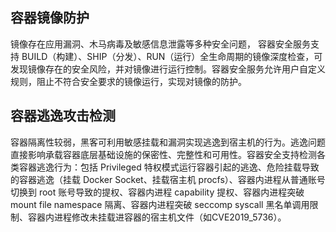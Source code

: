 ## 容器镜像防护
镜像存在应用漏洞、木马病毒及敏感信息泄露等多种安全问题， 容器安全服务支持 BUILD（构建）、SHIP（分发）、RUN（运行）全生命周期的镜像深度检查，可发现镜像存在的安全风险，并对镜像进行运行控制。容器安全服务允许用户自定义规则，阻止不符合安全要求的镜像运行，实现对镜像的防护。
## 容器逃逸攻击检测
容器隔离性较弱，黑客可利用敏感挂载和漏洞实现逃逸到宿主机的行为。逃逸问题直接影响承载容器底层基础设施的保密性、完整性和可用性。容器安全支持检测各类容器逃逸行为：包括 Privileged 特权模式运行容器引起的逃逸、危险挂载导致的容器逃逸（挂载 Docker Socket、挂载宿主机 procfs）、容器内进程从普通账号切换到 root 账号导致的提权、容器内进程 capability 提权、容器内进程突破 mount file namespace 隔离、容器内进程突破 seccomp syscall 黑名单调用限制、容器内进程修改未挂载进容器的宿主机文件（如CVE2019_5736）。
